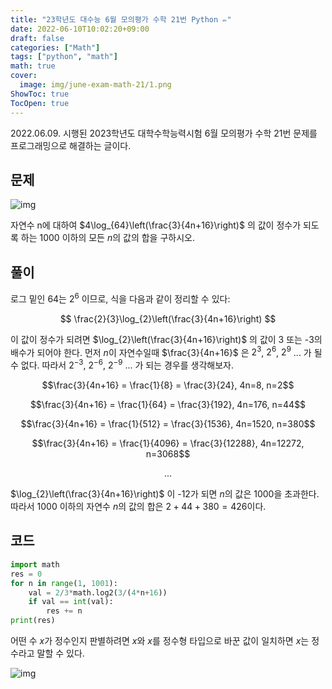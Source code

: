 ```yaml
---
title: "23학년도 대수능 6월 모의평가 수학 21번 Python ✏️"
date: 2022-06-10T10:02:20+09:00
draft: false
categories: ["Math"]
tags: ["python", "math"]
math: true
cover:
  image: img/june-exam-math-21/1.png
ShowToc: true
TocOpen: true
---
```


2022.06.09. 시행된 2023학년도 대학수학능력시험 6월 모의평가 수학 21번 문제를 프로그래밍으로 해결하는 글이다.

## 문제

![img](/img/june-exam-math-21/1.png)

자연수 n에 대하여 $4\log_{64}\left(\frac{3}{4n+16}\right)$ 의 값이 정수가 되도록 하는 1000 이하의 모든 $n$의 값의 합을 구하시오.

## 풀이

로그 밑인 64는 $2^6$ 이므로, 식을 다음과 같이 정리할 수 있다:

$$
\frac{2}{3}\log_{2}\left(\frac{3}{4n+16}\right)
$$

이 값이 정수가 되려면 $\log_{2}\left(\frac{3}{4n+16}\right)$ 의 값이 3 또는 -3의 배수가 되어야 한다. 먼저 $n$이 자연수일때 $\frac{3}{4n+16}$ 은 $2^3$, $2^6$, $2^9$ ... 가 될 수 없다. 따라서 $2^{-3}$, $2^{-6}$, $2^{-9}$ ... 가 되는 경우를 생각해보자.

$$\frac{3}{4n+16} = \frac{1}{8} = \frac{3}{24}, 4n=8, n=2$$

$$\frac{3}{4n+16} = \frac{1}{64} = \frac{3}{192}, 4n=176, n=44$$

$$\frac{3}{4n+16} = \frac{1}{512} = \frac{3}{1536}, 4n=1520, n=380$$

$$\frac{3}{4n+16} = \frac{1}{4096} = \frac{3}{12288}, 4n=12272, n=3068$$

$$ ... $$

$\log_{2}\left(\frac{3}{4n+16}\right)$ 이 -12가 되면 $n$의 값은 1000을 초과한다. 따라서 1000 이하의 자연수 $n$의 값의 합은 $2+44+380=426$이다.

## 코드

```py {linenos=true}
import math
res = 0
for n in range(1, 1001):
    val = 2/3*math.log2(3/(4*n+16))
    if val == int(val):
        res += n
print(res)
```

어떤 수 $x$가 정수인지 판별하려면 $x$와 $x$를 정수형 타입으로 바꾼 값이 일치하면 $x$는 정수라고 말할 수 있다.

![img](/img/june-exam-math-21/2.png)
